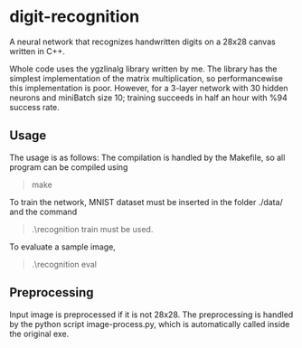# digit-recognition
A neural network that recognizes handwritten digits on a 28x28 canvas written in C++.

Whole code uses the ygzlinalg library written by me. The library has the simplest implementation of the matrix multiplication, so performancewise
this implementation is poor. However, for a 3-layer network with 30 hidden neurons and miniBatch size 10; training succeeds in half an hour with %94
success rate.

## Usage
The usage is as follows: The compilation is handled by the Makefile, so all program can be compiled using
> make

To train the network, MNIST dataset must be inserted in the folder ./data/ and the command
> .\recognition train
must be used.

To evaluate a sample image,
> .\recognition eval <image>

## Preprocessing

Input image is preprocessed if it is not 28x28. The preprocessing is handled by the python script image-process.py, which is automatically called inside the original exe.
